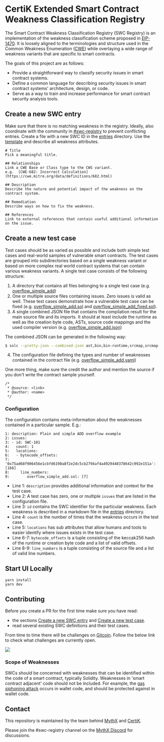 # CertiK Extended Smart Contract Weakness Classification Registry

The Smart Contract Weakness Classification Registry (SWC Registry) is an implementation of the weakness classification scheme proposed in [EIP-1470](https://github.com/ethereum/EIPs/issues/1469). It is loosely aligned to the terminologies and structure used in the Common Weakness Enumeration ([CWE](https://cwe.mitre.org)) while overlaying a wide range of weakness variants that are specific to smart contracts.

The goals of this project are as follows:

- Provide a straightforward way to classify security issues in smart contract systems.
- Define a common language for describing security issues in smart contract systems' architecture, design, or code.
- Serve as a way to train and increase performance for smart contract security analysis tools.

## Create a new SWC entry

Make sure that there is no matching weakness in the registry. Ideally, also coordinate with the community in [#swc-registry](https://discord.gg/qcNvR2r) to prevent conflicting entries. Create a file with a new SWC ID in the [entries](./entries) directory. Use the [template](./entries/template.md) and describe all weakness attributes. 

```
# Title 
Pick a meaningful title.

## Relationships
Link a CWE Base or Class type to the CWS variant. 
e.g.  [CWE-682: Incorrect Calculation](https://cwe.mitre.org/data/definitions/682.html)

## Description 
Describe the nature and potential impact of the weakness on the contract system. 

## Remediation
Describe ways on how to fix the weakness. 

## References 
Link to external references that contain useful additional information on the issue. 

```

## Create a new test case  

Test cases should be as varied as possible and include both simple test cases and real-world samples of vulnerable smart contracts. The test cases are grouped into subdirectories based on a single weakness variant or based on more complex real world contract systems that can contain various weakness variants. A single test case consists of the following structure:

1. A directory that contains all files belonging to a single test case (e.g. [overflow_simple_add](https://github.com/SmartContractSecurity/SWC-registry/blob/master/test_cases/solidity/integer_overflow_and_underflow/overflow_simple_add))
2. One or multiple source files containing issues. Zero issues is valid as well. These test cases demonstrate how a vulnerable test case can be fixed (e.g. [overflow_simple_add.sol](https://github.com/SmartContractSecurity/SWC-registry/blob/master/test_cases/solidity/integer_overflow_and_underflow/overflow_simple_add/overflow_simple_add.sol) and [overflow_simple_add_fixed.sol](https://github.com/SmartContractSecurity/SWC-registry/blob/master/test_cases/solidity/integer_overflow_and_underflow/overflow_simple_add_fixed/overflow_simple_add_fixed.sol)).
3. A single combined JSON file that contains the compilation result for the main source file and its imports. It should at least include the runtime as well as the creation byte code, ASTs, source code mappings and the used compiler version (e.g. [overflow_simple_add.json](https://github.com/SmartContractSecurity/SWC-registry/blob/master/test_cases/solidity/integer_overflow_and_underflow/overflow_simple_add/overflow_simple_add.json))

The combined JSON can be generated in the following way:

```bash
$ solc --pretty-json --combined-json ast,bin,bin-runtime,srcmap,srcmap-runtime overflow_simple_add.sol > overflow_simple_add.json 
```

4. The configuration file defining the types and number of weaknesses contained in the contract file (e.g. [overflow_simple_add.yaml](https://github.com/SmartContractSecurity/SWC-registry/blob/master/test_cases/solidity/integer_overflow_and_underflow/overflow_simple_add/overflow_simple_add.yaml))


One more thing, make sure the credit the author and mention the source if you don't write the contract sample yourself.

```
/*
 * @source: <link>
 * @author: <name>
 */
```

### Configuration

The configuration contains meta-information about the weaknesses contained in a particular sample. E.g.:

```
1: description: Plain and simple ADD overflow example
2: issues:
3: - id: SWC-101
4:   count: 1
5:   locations:
6:   - bytecode_offsets:
7:       '0x75ad68f906456e1cbfd6190a8f2e2dc5cb2794af4a4929448378642c992e151a': [168]
8:     line_numbers:
9:        overflow_simple_add.sol: [7]
```

- Line 1: `description` provides additional information and context for the test case.
- Line 2: A test case has zero, one or multiple `issues` that are listed in the configuration file.
- Line 3: `id` contains the SWC identifier for the particular weakness. Each weakness is described in a markdown file in the [entries](./entries) directory. 
- Line 4: `count` is the number of times that the weakness occurs in the test case.
- Line 5: `locations` has sub attributes that allow humans and tools to easier identify where issues exists in the test case. 
- Line 6-7: `bytecode_offsets` is a tuple consisting of the keccak256 hash of the runtime or creation byte code and a list of valid offsets. 
- Line 8-9: `line_numbers` is a tuple consisting of the source file and a list of valid line numbers. 


## Start UI Locally

```
yarn install
yarn dev
```

## Contributing

Before you create a PR for the first time make sure you have read:

- the sections [Create a new SWC entry](#create-a-new-swc-entry) and [Create a new test case](#create-a-new-test-case).
- read several existing SWC definitions and their test cases. 

From time to time there will be challenges on [Gitcoin](https://gitcoin.co). Follow the below link to check what challenges are currently open.  

<a href="https://gitcoin.co/explorer?q=SWC">
    <img src="https://gitcoin.co/funding/embed?repo=https://github.com/SmartContractSecurity/SWC-registry/&max_age=60&badge=1">
</a>

### Scope of Weaknesses 

SWCs should be concerned with weaknesses that can be identified within the code of a smart contract, typically Solidity. 
Weaknesses in 'smart contract adjacent' code should not be included. For example, the [gas siphoning attack](https://github.com/SmartContractSecurity/SWC-registry/pull/140) occurs in wallet code, and should be protected against in wallet code.

## Contact

This repository is maintained by the team behind [MythX](https://mythx.io) and [CertiK](https://www.certik.com).

Please join the #swc-registry channel on the [MythX Discord](https://discord.gg/qcNvR2r) for discussions.
